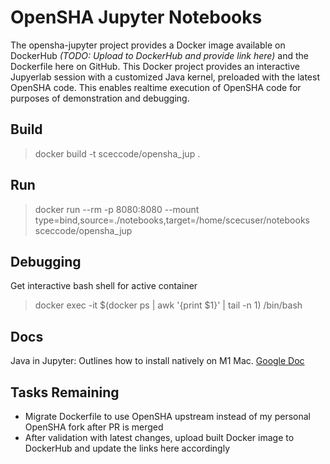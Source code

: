 # OpenSHA Jupyter Notebooks
The opensha-jupyter project provides a Docker image available on DockerHub <i>(TODO: Upload to DockerHub and provide link here)</i> and the Dockerfile here on GitHub. This Docker project provides an interactive Jupyerlab session with a customized Java kernel, preloaded with the latest OpenSHA code. This enables realtime execution of OpenSHA code for purposes of demonstration and debugging.

## Build
> docker build -t sceccode/opensha_jup .

## Run
> docker run --rm -p 8080:8080 --mount type=bind,source=./notebooks,target=/home/scecuser/notebooks sceccode/opensha_jup

## Debugging
Get interactive bash shell for active container
> docker exec -it $(docker ps | awk '{print $1}' | tail -n 1) /bin/bash

## Docs
Java in Jupyter: Outlines how to install natively on M1 Mac. [Google Doc](https://docs.google.com/document/d/1XHZ4cXMgGmyFc_Z0NlksIo-u9DbXp4Mz8naniXoi7os/edit?usp=sharing)

## Tasks Remaining
- Migrate Dockerfile to use OpenSHA upstream instead of my personal OpenSHA fork after PR is merged
- After validation with latest changes, upload built Docker image to DockerHub and update the links here accordingly
